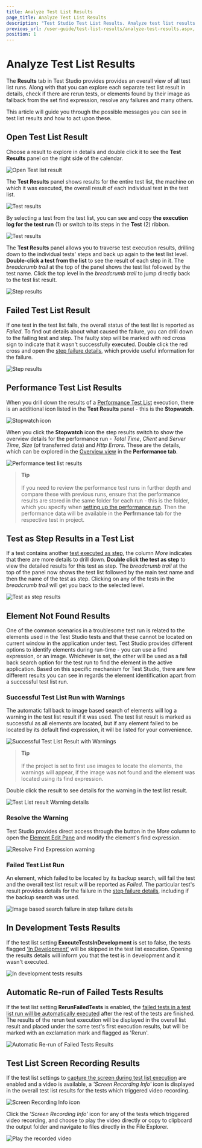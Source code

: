 ```yaml
---
title: Analyze Test List Results
page_title: Analyze Test List Results
description: "Test Studio Test List Results. Analyze test list results. Explore test list results in Test Studio. Scheduling failure."
previous_url: /user-guide/test-list-results/analyze-test-results.aspx, /user-guide/test-list-results/analyze-test-results, /getting-started/test-list-results/analyze-test-results
position: 1
---
```

# Analyze Test List Results

The __Results__ tab in Test Studio provides provides an overall view of all test list runs. Along with that you can explore each separate test list result in details, check if there are rerun tests, or elements found by their image as fallback from the set find expression, resolve any failures and many others. 

This article will guide you through the possible messages you can see in test list results and how to act upon these.

## Open Test List Result

Choose a result to explore in details and double click it to see the __Test Results__ panel on the right side of the calendar.

![Open Test list result][0]

The **Test Results** panel shows results for the entire test list, the machine on which it was executed, the overall result of each individual test in the test list.

![Test results][1]

By selecting a test from the test list, you can see and copy __the execution log for the test run__ (1) or switch to its steps in the __Test__ (2) ribbon.

![Test results][1a]

The **Test Results** panel allows you to traverse test execution results, drilling down to the individual tests' steps and back up again to the test list level. __Double-click a test from the list__ to see the result of each step in it. The _breadcrumb trail_ at the top of the panel shows the test list followed by the test name. Click the top level in the _breadcrumb trail_ to jump directly back to the test list result.

![Step results][2]

## Failed Test List Result

If one test in the test list fails, the overall status of the test list is reported as _Failed_. To find out details about what caused the failure, you can drill down to the failing test and step. The faulty step will be marked with red cross sign to indicate that it wasn't successfully executed. Double click the red cross and open the <a href="/automated-tests/test-results/step-failure-details" target="_blank">step failure details</a>, which provide useful information for the failure.

![Step results][2a]

## Performance Test List Results

When you drill down the results of a <a href="/getting-started/test-execution/test-lists-type-standalone" target="_blank">Performance Test List</a> execution, there is an additional icon listed in the **Test Results** panel - this is the **Stopwatch**.

![Stopwatch icon][30]

When you click the **Stopwatch** icon the step results switch to show the overview details for the performance run - _Total Time_, _Client_ and _Server Time_, _Size_ (of transferred data) and _Http Errors_. These are the details, which can be explored in the <a href="/automated-tests/performance/overview-button" target="_blank">Overview view</a> in the __Performance tab__.

![Performance test list results][31]

> __Tip__
><br>
><br>
> If you need to review the performance test runs in further depth and compare these with previous runs, ensure that the performance results are stored in the same folder for each run - this is the folder, which you specify when <a href="/automated-tests/performance/gather-perfomance-data" target="_blank">setting up the performance run</a>. Then the performance data will be available in the __Perfrmance__ tab for the respective test in project.

## Test as Step Results in a Test List

If a test contains another <a href="/features/custom-steps/test-as-step" target="_blank">test executed as step</a>, the column _More_ indicates that there are more details to drill down. __Double click the test as step__ to view the detailed results for this test as step. The _breadcrumb trail_ at the top of the panel now shows the test list followed by the main test name and then the name of the test as step. Clicking on any of the tests in the _breadcrumb trail_ will get you back to the selected level.

![Test as step results][4]

## Element Not Found Results

One of the common scenarios in a troublesome test run is related to the elements used in the Test Studio tests and that these cannot be located on current window in the application under test. Test Studio provides different options to identify elements during run-time - you can use a find expression, or an image. Whichever is set, the other will be used as a fall back search option for the test run to find the element in the active application. Based on this specific mechanism for Test Studio, there are few different results you can see in regards the element identification apart from a successful test list run.

### Successful Test List Run with Warnings

The automatic fall back to image based search of elements will log a warning in the test list result if it was used. The test list result is marked as successful as all elements are located, but if any element failed to be located by its default find expression, it will be listed for your convenience.

![Successful Test List Result with Warnings][10]

> __Tip__
><br>
><br>
> If the project is set to first use images to locate the elements, the warnings will appear, if the image was not found and the element was located using its find expression.

Double click the result to see details for the warning in the test list result.

![Test List result Warning details][11]

### Resolve the Warning

Test Studio provides direct access through the button in the _More_ column to open the <a href="/features/elements-explorer/find-element" target="_blank">Element Edit Pane</a> and modify the element's find expression.

![Resolve Find Expression warning][12]

### Failed Test List Run

An element, which failed to be located by its backup search, will fail the test and the overall test list result will be reported as _Failed_. The particular test's result provides details for the failure in the <a href="/automated-tests/test-results/step-failure-details" target="_blank">step failure details</a>, including if the backup search was used.

![Image based search failure in step failure details][13]

## In Development Tests Results

If the test list setting **ExecuteTestsInDevelopment** is set to false, the tests flagged <a href="/features/test-maintenance/tests-in-development" target="_blank">'In Development'</a> will be skipped in the test list execution. Opening the results details will inform you that the test is in development and it wasn't executed.

![In development tests results][5]

## Automatic Re-run of Failed Tests Results

If the test list setting **RerunFailedTests** is enabled, the <a href="/getting-started/test-execution/test-list-execution#automatic-re-run-of-failed-tests" target="_blank">failed tests in a test list run will be automatically executed</a> after the rest of the tests are finished. The results of the rerun test execution will be displayed in the overall list result and placed under the same test's first execution results, but will be marked with an exclamation mark and flagged as 'Rerun'.

![Automatic Re-run of Failed Tests Results][6]

## Test List Screen Recording Results

If the test list settings to <a href="/getting-started/test-execution/test-list-execution#recording-of-test-list-execution" target="_blank">capture the screen during test list execution</a> are enabled and a video is available, a _'Screen Recording Info'_ icon is displayed in the overall test list results for the tests which triggered video recording.

![Screen Recording Info icon][7]

Click the _'Screen Recording Info'_ icon for any of the tests which triggered video recording, and choose to play the video directly or copy to clipboard the output folder and navigate to files directly in the File Explorer.

![Play the recorded video][8]

[0]: /img/automated-tests/test-list-results/calendar/fig6.png
[1]: /img/automated-tests/test-list-results/analyze-test-results/fig1.png
[1a]: /img/automated-tests/test-list-results/analyze-test-results/fig1a.png
[2]: /img/automated-tests/test-list-results/analyze-test-results/fig2.png
[2a]: /img/automated-tests/test-list-results/analyze-test-results/fig2a.png

[4]: /img/automated-tests/test-list-results/analyze-test-results/fig4.png
[5]: /img/automated-tests/test-list-results/analyze-test-results/fig5.png
[6]: /img/automated-tests/test-list-results/analyze-test-results/fig6.png
[7]: /img/automated-tests/test-list-results/analyze-test-results/fig7.png
[8]: /img/automated-tests/test-list-results/analyze-test-results/fig8.png
[10]: /img/automated-tests/test-list-results/analyze-test-results/fig10.png
[11]: /img/automated-tests/test-list-results/analyze-test-results/fig11.png
[12]: /img/automated-tests/test-list-results/analyze-test-results/fig12.gif
[13]: /img/automated-tests/test-list-results/analyze-test-results/fig13.png
[30]: /img/automated-tests/test-list-results/export-test-results/fig3.png
[31]: /img/automated-tests/test-list-results/analyze-test-results/fig31.png
